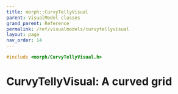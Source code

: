 ```yaml
---
title: morph::CurvyTellyVisual
parent: VisualModel classes
grand_parent: Reference
permalink: /ref/visualmodels/curvytellyvisual
layout: page
nav_order: 14
---
```

```c++
#include <morph/CurvyTellyVisual.h>
```

# CurvyTellyVisual: A curved grid
